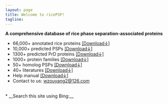 ```yaml
---
layout: page
title: Welcome to ricePSP!
tagline: 
---
```


<head>
<meta name="referrer" content="origin">
<meta name="360-site-verification" content="a001bbd21eece523e61ae2e25da2ac1f" />
</head>

__A comprehensive database of rice phase separation-associated proteins__

* 66,000+ annotated rice proteins [[Download↓]](https://ricepsp.github.io/allProteins.table.txt)  
* 10,000+ predicted PSPs [[Download↓]](https://ricepsp.github.io/PredPSPs.table.txt) 
* 1300+ predicted PrD proteins [[Download↓]](https://ricepsp.github.io/PrD_pro.txt)
* 1000+ protein families [[Download↓]](https://ricepsp.github.io/famInfo.table.txt) 
* 50+ homolog PSPs [[Download↓]](https://ricepsp.github.io/homoPSPs.table.txt)  
* 40+ literatures [[Download↓]](https://ricepsp.github.io/reference.table.txt)   
* Help manual [[Download↓]](https://ricepsp.github.io/help.pdf)  
* Contact to us:  wzouyang2@126.com


<br>
* __Search this site using Bing:__
<div id="customSearch">
<script type="text/javascript" 
    id="bcs_js_snippet"
    src="https://ui.customsearch.ai/api/ux/rendering-js?customConfig=0f6eb78d-01ff-4f89-853a-b0cb64bcfa27&market=zh-CN&version=latest&q=">
</script>
</div>
  
<br>

<script type="text/javascript" src="//rf.revolvermaps.com/0/0/7.js?i=5caqzzljnb7&amp;m=0&amp;c=ff0000&amp;cr1=ffffff&amp;sx=0" async="async"></script>
